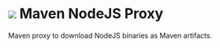 <img src="http://wcm.io/images/favicon-16@2x.png"/> Maven NodeJS Proxy
======

Maven proxy to download NodeJS binaries as Maven artifacts.
